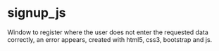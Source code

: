 # signup_js


Window to register where the user does not enter the requested data correctly, an error appears, created with html5, css3, bootstrap and js.
